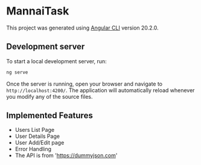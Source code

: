 # MannaiTask

This project was generated using [Angular CLI](https://github.com/angular/angular-cli) version 20.2.0.

## Development server

To start a local development server, run:

```bash
ng serve
```

Once the server is running, open your browser and navigate to `http://localhost:4200/`. The application will automatically reload whenever you modify any of the source files.

## Implemented Features

- Users List Page
- User Details Page
- User Add/Edit page
- Error Handling
- The API is from 'https://dummyjson.com'

